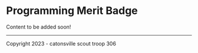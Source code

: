 
# Programming Merit Badge

Content to be added soon!

----
Copyright 2023 - catonsville scout troop 306


